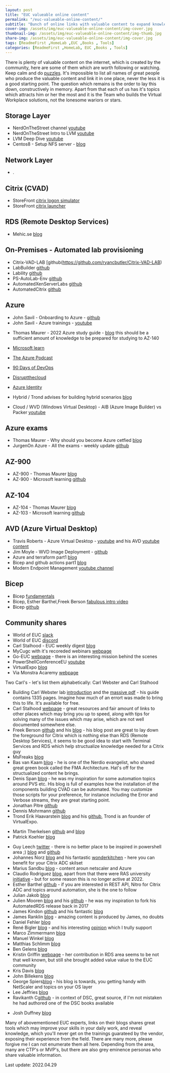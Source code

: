 ```yaml
---
layout: post
title: "EUC valueable online content"
permalink: "/euc-valueable-online-content/"
subtitle: "Bunch of online links with valuable content to expand knowledge in EUC area"
cover-img: /assets/img/euc-valueable-online-content/img-cover.jpg
thumbnail-img: /assets/img/euc-valueable-online-content/img-thumb.jpg
share-img: /assets/img/euc-valueable-online-content/img-cover.jpg
tags: [ReadmeFirst ,HomeLab ,EUC ,Books , Tools]
categories: [ReadmeFirst ,HomeLab, EUC ,Books , Tools]
---
```

There is plenty of valuable content on the internet, which is created by the community, here are some of them which are worth following or watching. Keep calm and do [puzzles](https://www.redbubble.com/shop/jackson+pollock+jigsaw-puzzles).
It's impossible to list all names of great people who produce the valuable content and link it in one place, never the less it is a good starting point. The question which remains is the order to lay this down, constructively in memory. Apart from that each of us has it's topics which attracts him or her the most and it is the Team who builds the Virtual Workplace solutions, not the lonesome wariors or stars.

## Storage Layer
+ NerdOnTheStreet channel [youtube](https://www.youtube.com/c/NerdOnTheStreet/videos)
+ NerdOnTheStreet Intro to LVM [youtube](https://www.youtube.com/watch?v=krerZ2TZvL8)
+ LVM Deep Dive [youtube](https://www.youtube.com/watch?v=MeltFN-bXrQ)
+ Centos8 - Setup NFS server - [blog](https://www.linuxtechi.com/setup-nfs-server-on-centos-8-rhel-8/)

## Network Layer
+ .

## Citrix (CVAD)
+ StoreFront [citrix logon simulator](https://stevenlemonier.fr/citrix-logon-simulator/)
+ StoreFront [citrix launcher](https://github.com/santiagocardenas/storefront-launcher)

## RDS (Remote Desktop Services)
+ Mehic.se [blog](https://mehic.se/2018/12/24/install-remote-desktop-services-2016-with-desired-state-configuration/)

## On-Premises - Automated lab provisioning
+ Citrix-VAD-LAB [github(https://github.com/ryancbutler/Citrix-VAD-LAB)
+ LabBuilder [github](https://github.com/PlagueHO/LabBuilder)
+ Lability [github](https://github.com/VirtualEngine/Lability)
+ PS-AutoLab-Env [github](https://github.com/pluralsight/PS-AutoLab-Env)
+ AutomatedXenServerLabs [github](https://github.com/ZachThurmond/Automated-XenServer-Labs)
+ AutomatedCitrix [github](https://github.com/makeitcloudy/AutomatedCitrix)

## Azure
* John Savil - Onboarding to Azure - [github](https://github.com/johnthebrit/CertificationMaterials)
* John Savil - Azure trainings - [youtube](https://www.youtube.com/c/NTFAQGuy/playlists)
+ Thomas Maurer - 2022 Azure study guide - [blog](https://www.thomasmaurer.ch/2022/01/how-to-learn-microsoft-azure-in-2022/) this should be a sufficient amount of knowledge to be prepared for studying to AZ-140

+ [Microsoft learn](https://docs.microsoft.com/en-us/learn/browse/)
+ [The Azure Podcast](https://www.youtube.com/c/TheAzurePodcast)
+ [90 Days of DevOps](https://github.com/MichaelCade/90DaysOfDevOps)

+ [Disruptthecloud](https://linktr.ee/disruptthecloud)
+ [Azure Identity](https://www.youtube.com/c/TechMindFactory/videos)

+ Hybrid / Trond advises for building hybrid scenarios [blog](https://xenappblog.com/2021/building-hybrid-cloud-on-nutanix-community-edition/)
+ Cloud / WVD (Windows Virtual Desktop) - AIB (Azure Image Builder) vs Packer [youtube](https://www.youtube.com/channel/UCjUtHlDsAIasXffpiORfwUA)

## Azure exams
+ Thomas Maurer - Why should you become Azure cetfied [blog](https://www.thomasmaurer.ch/2019/08/why-you-should-become-microsoft-azure-certified/)
+ JurgenOn Azure - All the exams - weekly update [github](https://github.com/JurgenOnAzure/all-the-exams)
## AZ-900
+ AZ-900 - Thomas Maurer [blog](https://www.thomasmaurer.ch/2020/03/az-900-study-guide-microsoft-azure-fundamentals-2021/)
+ AZ-900 - Microsoft learning [github](https://microsoftlearning.github.io/AZ-900T0x-MicrosoftAzureFundamentals/)
## AZ-104
+ AZ-104 - Thomas Maurer [blog](https://www.thomasmaurer.ch/2020/03/az-104-study-guide-azure-administrator/)
+ AZ-103 - Microsoft learning [github](https://microsoftlearning.github.io/AZ-104-MicrosoftAzureAdministrator/)

## AVD (Azure Virtual Desktop)
+ Travis Roberts - Azure Virtual Desktop - [youtube](https://www.youtube.com/c/TravisRoberts/playlists) and his AVD [youtube content](https://www.youtube.com/playlist?list=PLnWpsLZNgHzXMtKjaQJf4Rn64W86nUDv1)
+ Jim Moyle - WVD Image Deployment - [github](https://github.com/JimMoyle/YouTube-WVD-Image-Deployment)
+ Azure and terraform part1 [blog](https://www.cloudninja.nu/post/2021/05/getting-started-with-azure-and-terraform-part-1/)
+ Bicep and github actions part1 [blog](https://www.cloudninja.nu/post/2021/06/getting-started-with-github-actions-and-bicep-part-1/)
+ Modern Endpoint Management [youtube channel](http://endpoint-manager.com/)

## Bicep
+ Bicep [fundamentals](https://docs.microsoft.com/en-us/learn/paths/fundamentals-bicep/?WT.mc_id=DT-MVP-5001664)
+ Bicep, Esther Barthel,Freek Berson [fabulous intro video](https://www.youtube.com/watch?v=Cvbr-pI6G0o)
+ Bicep [github](https://github.com/Azure/bicep/)


## Community shares
* World of EUC [slack](https://t.co/EVrMXepANH)
* World of EUC [discord](https://t.co/zE0QTpANZQ)
* Carl Stalhood - EUC weekly digest [blog](https://www.carlstalhood.com/category/euc-weekly-digest/)
* MyCugc with it's recoreded webinars [webpage](https://www.mycugc.org/events/webinars)
* Go-EUC [webpage](https://www.go-euc.com/) - there is an interesting mission behind the scenes
* PowerShellConferenceEU [youtube](https://www.youtube.com/c/PowerShellConferenceEU)
* VirtualExpo [blog](https://xenappblog.com/agenda/)
* Via Monstra Acaremy [webpage](https://academy.viamonstra.com/collections)

Two Carl's - let's list them alphabetically: Carl Webster and Carl Stalhood
* Building Carl Webster lab [introduction](https://carlwebster.com/01-building-websters-lab-v2-introduction/) and the [massive pdf](https://carlwebster.com/building-websters-lab-v2-pdf/) - his guide contains 1335 pages. Imagine how much of an errort was made to bring this to life. It's available for free.
* Carl Stalhood [webpage](https://www.carlstalhood.com/about-carl-stalhood/) - great resources and fair amount of links to other places which may bring you up to speed, along with tips for solving many of the issues which may arise, which are not well documented somewhere else.<br>
* Freek Berson [github](https://github.com/fberson) and his [blog](http://microsoftplatform.blogspot.com/) - his blog post are great to lay down the foreground for Citrix which is nothing else than RDS (Remote Desktop Services), it seems to be good idea to start with Terminal Services and RDS which help structualize knowledge needed for a Citrix guy
* MsFreaks [blog](https://msfreaks.wordpress.com/)
* Bas van Kaam [blog](https://www.basvankaam.com/) - he is one of the Nerdio evangelist, who shared great green book called the FMA Architecture. Hat's off for the structualized content he brings.
* Denis Span [blog](https://dennisspan.com/) - he was my inspiration for some automation topics around PVS etc. His blog is full of examples how the installation of the components building CVAD can be automated. You may customize those scripts for your preference, for instance including the Error and Verbose streams, they are great starting point.
* Jonathan Pitre [github](https://github.com/JonathanPitre)
* Dennis Mohrmann [github](https://github.com/Mohrpheus78/)
* Trond Erik Haavarstein [blog](https://xenappblog.com/) and his [github](https://github.com/Haavarstein/Applications), Trond is an founder of VirtualExpo.
+ Martin Therkelsen [github](https://github.com/mracket) and [blog](https://www.cloudninja.nu/)
+ Patrick Koehler [blog](https://avdlogix.com/)
* Guy Leech [twitter](https://twitter.com/guyrleech) - there is no better place to be inspired in powershell area ;) [blog](https://guyrleech.wordpress.com/) and [github](https://github.com/guyrleech)
* Johannes Norz [blog](https://norz.at/blog) and his fantastic [wonderkitchen](https://www.wonderkitchen.tech/) - here you can benefit for your Citrix ADC skilset
* Marius Sandbu [blog](https://msandbu.org/) - content aroun netscaler and Azure
* Claudio Rodriguez [blog](http://blog.wtslabs.com/), apart from that there were RAS university [initiative](http://ras.euc.university/) - but for some reason this is no longer active at 2022.
* Esther Barthel [github](https://github.com/cognitionit) - if you are interested in REST API, Nitro for Citrix ADC and topics around automation, she is the one to follow
* Julian Jakob [blog](https://www.julianjakob.com/)
* Julien Mooren [blog](https://citrixguyblog.com) and his [github](https://github.com/citrixguyblog) - he was my inspiration to fork his AutomatedRDS release back in 2017
* James Kindon [github](https://github.com/JamesKindon) and his fantastic [blog](https://jkindon.com/)
* James Ranklin [blog](https://james-rankin.com/) - amazing content is produced by James, no doubts
* Daniel Fehler [blog](https://virtualfeller.com/)
*  René Bigler [blog](https://dreadysblog.com/) - and his interesting [opinion](https://twitter.com/dready73/status/1507110067375648770) which I trully support
* Marco Zimmermann [blog](http://marcozimmermann.com/)
* Manuel Winkel [blog](https://www.deyda.net/index.php/en/)
* Matthias Schlimm [blog](https://eucweb.com/)
* Ben Gelens [blog](https://bgelens.nl/)
* Kristin Griffin [webpage](https://www.rdsgurus.com/author/grokker99/) - her contribution in RDS area seems to be not that well known, but still she brought added value value to the EUC community
* Kris Davis [blog](https://xenapplepie.com/)
* John Billekens [blog](https://blog.j81.nl/)
* George Spiers[blog](https://www.jgspiers.com/) - his blog is towards, you getting handy with NetScaler and topics on your OS layer
* Lee Jeffries [blog](https://www.leeejeffries.com/blog/)
* Ravikanth C[github](https://github.com/rchaganti) - in context of DSC, great source, if I'm not mistaken he had authored one of the DSC books available
+ Josh Duffney [blog](https://duffney.io/)

Many of abovementioned EUC experts, links on their blogs shares great tools which may improve your skills in your daily work, and reveal knowledge, which you'll never get on the trainings guarateed by the vendor, exposing their experience from the field. There are many more, please forgive me I can not enumerate them all here. Depending from the area, many are CTP's or MVP's, but there are also grey eminence personas who share valuable information.

Last update: 2022.04.29